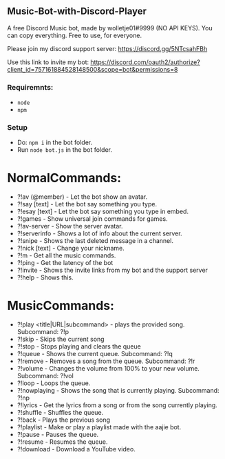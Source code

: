 ## Music-Bot-with-Discord-Player
A free Discord Music bot, made by wolletje01#9999 (NO API KEYS). You can copy everything. Free to use, for everyone.

Please join my discord support server: 
https://discord.gg/5NTcsahFBh

Use this link to invite my bot:
https://discord.com/oauth2/authorize?client_id=757161884528148500&scope=bot&permissions=8


### Requiremnts:
* `node`
* `npm`

### Setup
* Do: `npm i` in the bot folder.
* Run `node bot.js` in the bot folder.

# NormalCommands:
* ?!av (@member) - Let the bot show an avatar.
* ?!say [text] - Let the bot say something you type.
* ?!esay [text] - Let the bot say something you type in embed.
* ?!games - Show universal join commands for games.
* ?!av-server - Show the server avatar. 
* ?!serverinfo - Shows a lot of info about the current server. 
* ?!snipe - Shows the last deleted message in a channel. 
* ?!nick [text] - Change your nickname.
* ?!m - Get all the music commands.
* ?!ping - Get the latency of the bot 
* ?!invite - Shows the invite links from my bot and the support server 
* ?!help - Shows this.

# MusicCommands:
* ?!play <title|URL|subcommand> - plays the provided song. Subcommand: ?!p 
* ?!skip - Skips the current song 
* ?!stop - Stops playing and clears the queue 
* ?!queue - Shows the current queue. Subcommand: ?!q 
* ?!remove <position> - Removes a song from the queue. Subcommand:  ?!r 
* ?!volume <new volume> - Changes the volume from 100% to your new volume. Subcommand: ?!vol 
* ?!loop - Loops the queue. 
* ?!nowplaying - Shows the song that is currently playing. Subcommand:  ?!np 
* ?!lyrics - Get the lyrics from a song or from the song currently playing. 
* ?!shuffle - Shuffles the queue. 
* ?!back - Plays the previous song 
* ?!playlist - Make or play a playlist made with the aajie bot. 
* ?!pause - Pauses the queue. 
* ?!resume - Resumes the queue. 
* ?!download - Download a YouTube video.
            

            
